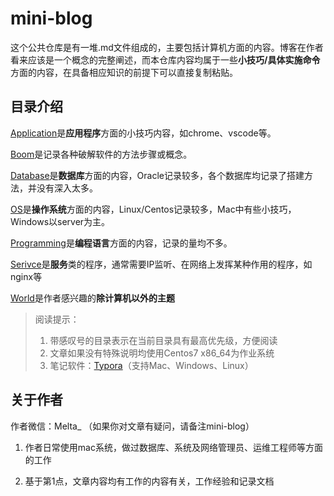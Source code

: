 # mini-blog

这个公共仓库是有一堆.md文件组成的，主要包括计算机方面的内容。博客在作者看来应该是一个概念的完整阐述，而本仓库内容均属于一些**小技巧/具体实施命令**方面的内容，在具备相应知识的前提下可以直接复制粘贴。



## 目录介绍

[Application](https://github.com/tengfei-xy/mini-blog/tree/master/Application)是**应用程序**方面的小技巧内容，如chrome、vscode等。

[Boom](https://github.com/tengfei-xy/mini-blog/tree/master/Boom)是记录各种破解软件的方法步骤或概念。

[Database](https://github.com/tengfei-xy/mini-blog/tree/master/DataBase)是**数据库**方面的内容，Oracle记录较多，各个数据库均记录了搭建方法，并没有深入太多。

[OS](https://github.com/tengfei-xy/mini-blog/tree/master/OS)是**操作系统**方面的内容，Linux/Centos记录较多，Mac中有些小技巧，Windows以server为主。

[Programming](https://github.com/tengfei-xy/mini-blog/tree/master/Programming)是**编程语言**方面的内容，记录的量均不多。

[Serivce](https://github.com/tengfei-xy/mini-blog/tree/master/Services)是**服务**类的程序，通常需要IP监听、在网络上发挥某种作用的程序，如nginx等

[World](https://github.com/tengfei-xy/mini-blog/tree/master/Topic)是作者感兴趣的**除计算机以外的主题**



> 阅读提示：
>
> 1. 带感叹号的目录表示在当前目录具有最高优先级，方便阅读
> 2. 文章如果没有特殊说明均使用Centos7 x86_64为作业系统
> 3. 笔记软件：[Typora](https://typora.io)（支持Mac、Windows、Linux）



## 关于作者

作者微信：Melta_   （如果你对文章有疑问，请备注mini-blog）

1. 作者日常使用mac系统，做过数据库、系统及网络管理员、运维工程师等方面的工作

2. 基于第1点，文章内容均有工作的内容有关，工作经验和记录文档

   